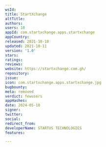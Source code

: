 ```yaml
---
wsId: 
title: StartXchange
altTitle: 
authors: 
users: 10
appId: com.startxchange.apps.startxchange
appCountry: 
released: 2021-10-10
updated: 2021-10-11
version: '1.0'
stars: 
ratings: 
reviews: 
website: https://startxchange.com.gh/
repository: 
issue: 
icon: com.startxchange.apps.startxchange.jpg
bugbounty: 
meta: removed
verdict: fewusers
appHashes: 
date: 2024-05-18
signer: 
twitter: 
social: 
redirect_from: 
developerName: STARTUS TECHNOLOGIES
features: 

---
```


